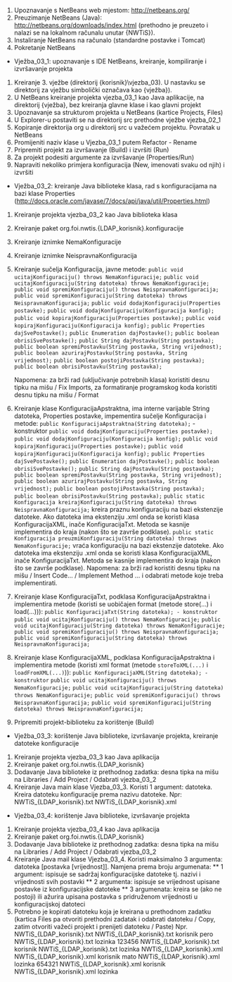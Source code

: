 
1.  Upoznavanje s NetBeans web mjestom: http://netbeans.org/
2.  Preuzimanje NetBeans (Java): http://netbeans.org/downloads/index.html (prethodno je preuzeto i nalazi se na lokalnom računalu unutar {NWTiS}).
3.  Instaliranje NetBeans na računalo (standardne postavke i Tomcat)
4.  Pokretanje NetBeans

* Vježba\_03\_1: upoznavanje s IDE NetBeans, kreiranje, kompiliranje i izvršavanje projekta

1.  Kreiranje 3. vježbe (direktorij {korisnik}\vjezba_03). U nastavku se direktorij za vježbu simbolički označava kao {vježba}).
2.  U NetBeans kreiranje projekta vjezba\_03\_1 kao Java aplikacije, na direktorij {vježba}, bez kreiranja glavne klase i kao glavni projekt
3.  Upoznavanje sa strukturom projekta u NetBeans (kartice Projects, Files)
4.  U Explorer-u postaviti se na direktorij src prethodne vježbe vjezba\_02\_1
5.  Kopiranje direktorija org u direktorij src u važećem projektu. Povratak u NetBeans
6.  Promijeniti naziv klase u Vjezba\_03\_1 putem Refactor - Rename
7.  Pripremiti projekt za izvršavanje (Build) i izvršiti (Run)
8.  Za projekt podesiti argumente za izvršavanje (Properties/Run)
9.  Napraviti nekoliko primjera konfiguracija (New, imenovati svaku od njih) i izvršiti

*   Vježba\_03\_2: kreiranje Java biblioteke klasa, rad s konfiguracijama na bazi klase Properties (http://docs.oracle.com/javase/7/docs/api/java/util/Properties.html)

1.  Kreiranje projekta vjezba\_03\_2 kao Java biblioteka klasa
2.  Kreiranje paket org.foi.nwtis.{LDAP_korisnik}.konfiguracije
3.  Kreiranje iznimke NemaKonfiguracije
4.  Kreiranje iznimke NeispravnaKonfiguracija
5.  Kreiranje sučelja Konfiguracija, javne metode:
        `public void ucitajKonfiguraciju() throws NemaKonfiguracije;`
        `public void ucitajKonfiguraciju(String datoteka) throws NemaKonfiguracije;`
        `public void spremiKonfiguraciju() throws NeispravnaKonfiguracija;`
        `public void spremiKonfiguraciju(String datoteka) throws NeispravnaKonfiguracija;`
        `public void dodajKonfiguraciju(Properties postavke);`
        `public void dodajKonfiguraciju(Konfiguracija konfig);`
        `public void kopirajKonfiguraciju(Properties postavke);`
        `public void kopirajKonfiguraciju(Konfiguracija konfig);`
        `public Properties dajSvePostavke();`
        `public Enumeration dajPostavke();`
        `public boolean obrisiSvePostavke();`
        `public String dajPostavku(String postavka);`
        `public boolean spremiPostavku(String postavka, String vrijednost);`
        `public boolean azurirajPostavku(String postavka, String vrijednost);`
        `public boolean postojiPostavka(String postavka);`
        `public boolean obrisiPostavku(String postavka);`
    
    Napomena: za brži rad (uključivanje potrebnih klasa) koristiti desnu tipku na mišu / Fix Imports, za formatiranje programskog koda koristiti desnu tipku na mišu / Format
6.  Kreiranje klase KonfiguracijaApstraktna, ima interne varijable String datoteka, Properties postavke, impementira sučelje Konfiguracija i metode:
        `public KonfiguracijaApstraktna(String datoteka);` - konstruktor
        `public void dodajKonfiguraciju(Properties postavke);`
        `public void dodajKonfiguraciju(Konfiguracija konfig);`
        `public void kopirajKonfiguraciju(Properties postavke);`
        `public void kopirajKonfiguraciju(Konfiguracija konfig);`
        `public Properties dajSvePostavke();`
        `public Enumeration dajPostavke();`
        `public boolean obrisiSvePostavke();`
        `public String dajPostavku(String postavka);`
        `public boolean spremiPostavku(String postavka, String vrijednost);`
        `public boolean azurirajPostavku(String postavka, String vrijednost);`
        `public boolean postojiPostavka(String postavka);`
        `public boolean obrisiPostavku(String postavka);`
        `public static Konfiguracija kreirajKonfiguraciju(String datoteka) throws NeispravnaKonfiguracija;` 
        kreira praznu konfiguraciju na bazi ekstenzije datoteke. Ako datoteka ima ekstenziju .xml onda se koristi klasa KonfiguracijaXML, inače KonfiguracijaTxt. Metoda se kasnije implementira do kraja (nakon što se završe podklase).
        `public static Konfiguracija preuzmiKonfiguraciju(String datoteka) throws NemaKonfiguracije;` 
        vraća konfiguraciju na bazi ekstenzije datoteke. Ako datoteka ima ekstenziju .xml onda se koristi klasa KonfiguracijaXML, inače KonfiguracijaTxt. Metoda se kasnije implementira do kraja (nakon što se završe podklase).
    Napomena: za brži rad koristiti desnu tipku na mišu / Insert Code... / Implement Method ... i odabrati metode koje treba implementirati.
7.  Kreiranje klase KonfiguracijaTxt, podklasa KonfiguracijaApstraktna i implementira metode (koristi se uobičajen format (metode store(...) i load(...))):
        `public KonfiguracijaTxt(String datoteka); - konstruktor`
        `public void ucitajKonfiguraciju() throws NemaKonfiguracije;`
        `public void ucitajKonfiguraciju(String datoteka) throws NemaKonfiguracije;`
        `public void spremiKonfiguraciju() throws NeispravnaKonfiguracija;`
        `public void spremiKonfiguraciju(String datoteka) throws NeispravnaKonfiguracija;`
8.  Kreiranje klase KonfiguracijaXML, podklasa KonfiguracijaApstraktna i implementira metode (koristi xml format (metode `storeToXML(...)` i `loadFromXML(...)`)):
        `public KonfiguracijaXML(String datoteka); - konstruktor`
        `public void ucitajKonfiguraciju() throws NemaKonfiguracije;`
        `public void ucitajKonfiguraciju(String datoteka) throws NemaKonfiguracije;`
        `public void spremiKonfiguraciju() throws NeispravnaKonfiguracija;`
        `public void spremiKonfiguraciju(String datoteka) throws NeispravnaKonfiguracija;`
9.  Pripremiti projekt-biblioteku za korištenje (Build)

* Vježba\_03_3: korištenje Java biblioteke, izvršavanje projekta, kreiranje datoteke konfiguracije

1.  Kreiranje projekta vjezba\_03_3 kao Java aplikacija
2.  Kreiranje paket org.foi.nwtis.{LDAP_korisnik}
3.  Dodavanje Java biblioteke iz prethodnog zadatka: desna tipka na mišu na Libraries / Add Project / Odabrati vjezba\_03\_2
4.  Kreiranje Java main klase Vjezba\_03\_3. Koristi 1 argument: datoteka. Kreira datoteku konfiguracije prema nazivu datoteke. Npr:
        NWTiS\_{LDAP\_korisnik}.txt
        NWTiS\_{LDAP\_korisnik}.xml

*   Vježba\_03\_4: korištenje Java biblioteke, izvršavanje projekta

1.  Kreiranje projekta vjezba\_03\_4 kao Java aplikacija
2.  Kreiranje paket org.foi.nwtis.{LDAP\_korisnik}
3.  Dodavanje Java biblioteke iz prethodnog zadatka: desna tipka na mišu na Libraries / Add Project / Odabrati vjezba\_03\_2
4.  Kreiranje Java mail klase Vjezba\_03\_4. Koristi maksimalno 3 argumenta: datoteka [postavka [vrijednost]]. Namjena prema broju argumenata:
        **   1 argument: ispisuje se sadržaj konfiguracijske datoteke tj. nazivi i vrijednosti svih postavki
        **   2 argumenta: ispisuje se vrijednost upisane postavke iz konfiguracijske datoteke
        **   3 argumenata: kreira se (ako ne postoji) ili ažurira upisana postavka s pridruženom vrijednosti u konfiguracijskoj datoteci
5.  Potrebno je kopirati datoteku koja je kreirana u prethodnom zadatku (kartica Files pa otvoriti prethodni zadatak i odabrati datoteku / Copy, zatim otvoriti važeći projekt i prenijeti datoteku / Paste)
    Npr.
        NWTiS\_{LDAP_korisnik}.txt
        NWTiS\_{LDAP_korisnik}.txt korisnik pero
        NWTiS\_{LDAP_korisnik}.txt lozinka 123456
        NWTiS\_{LDAP_korisnik}.txt korisnik
        NWTiS\_{LDAP_korisnik}.txt lozinka
        NWTiS\_{LDAP_korisnik}.xml
        NWTiS\_{LDAP_korisnik}.xml korisnik mato
        NWTiS\_{LDAP_korisnik}.xml lozinka 654321
        NWTiS\_{LDAP_korisnik}.xml korisnik
        NWTiS\_{LDAP_korisnik}.xml lozinka
